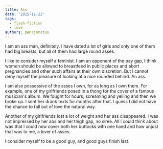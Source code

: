 ```yaml
---
title: Ass
date: '2015-11-23'
tags:
  - flash-fiction
  - love
authors: pensjonatus
---
```


I am an ass man, definitely. I have dated a lot of girls and only one of them
had big breasts, but all of them had large round asses.

<!-- truncate -->

I like to consider myself a feminist. I am an opponent of the pay gap, I think
women should be allowed to breastfeed in public places and abort pregnancies and
other such affairs at their own discretion. But I cannot deny myself the
pleasure of looking at a nice rounded behind. An ass.

I am also possessive of the asses I own, for as long as I own them. For example,
one of my girlfriends posed in a thong for the cover of a famous musician's
album. We fought for hours, screaming and yelling and then we broke up. I sent
her drunk texts for months after that. I guess I did not have the chance to fall
out of love the natural way.

Another of my girlfriends lost a lot of weight and her ass disappeared. I was
not impressed by her abs and her thigh gap, no siree. All I could think about
was that I could now cover both her buttocks with one hand and how unjust that
was to me, a lover of asses.

I consider myself to be a good guy, and good guys finish last.
